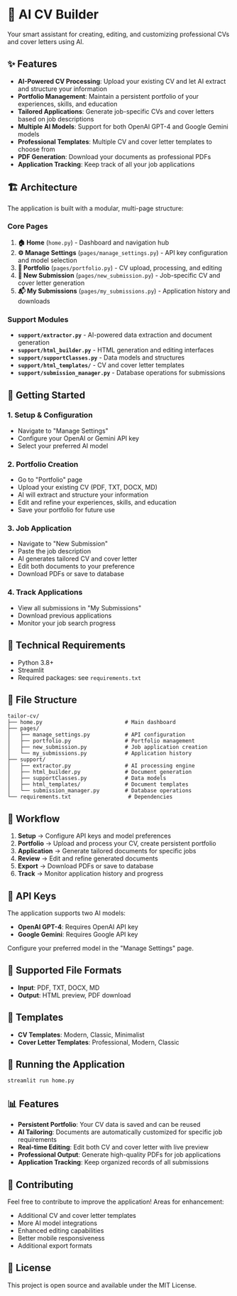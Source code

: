 # 🚀 AI CV Builder

Your smart assistant for creating, editing, and customizing professional CVs and cover letters using AI.

## ✨ Features

- **AI-Powered CV Processing**: Upload your existing CV and let AI extract and structure your information
- **Portfolio Management**: Maintain a persistent portfolio of your experiences, skills, and education
- **Tailored Applications**: Generate job-specific CVs and cover letters based on job descriptions
- **Multiple AI Models**: Support for both OpenAI GPT-4 and Google Gemini models
- **Professional Templates**: Multiple CV and cover letter templates to choose from
- **PDF Generation**: Download your documents as professional PDFs
- **Application Tracking**: Keep track of all your job applications

## 🏗️ Architecture

The application is built with a modular, multi-page structure:

### Core Pages

1. **🏠 Home** (`home.py`) - Dashboard and navigation hub
2. **⚙️ Manage Settings** (`pages/manage_settings.py`) - API key configuration and model selection
3. **📁 Portfolio** (`pages/portfolio.py`) - CV upload, processing, and editing
4. **📝 New Submission** (`pages/new_submission.py`) - Job-specific CV and cover letter generation
5. **📬 My Submissions** (`pages/my_submissions.py`) - Application history and downloads

### Support Modules

- **`support/extractor.py`** - AI-powered data extraction and document generation
- **`support/html_builder.py`** - HTML generation and editing interfaces
- **`support/supportClasses.py`** - Data models and structures
- **`support/html_templates/`** - CV and cover letter templates
- **`support/submission_manager.py`** - Database operations for submissions

## 🚀 Getting Started

### 1. Setup & Configuration
- Navigate to "Manage Settings"
- Configure your OpenAI or Gemini API key
- Select your preferred AI model

### 2. Portfolio Creation
- Go to "Portfolio" page
- Upload your existing CV (PDF, TXT, DOCX, MD)
- AI will extract and structure your information
- Edit and refine your experiences, skills, and education
- Save your portfolio for future use

### 3. Job Application
- Navigate to "New Submission"
- Paste the job description
- AI generates tailored CV and cover letter
- Edit both documents to your preference
- Download PDFs or save to database

### 4. Track Applications
- View all submissions in "My Submissions"
- Download previous applications
- Monitor your job search progress

## 🔧 Technical Requirements

- Python 3.8+
- Streamlit
- Required packages: see `requirements.txt`

## 📁 File Structure

```
tailor-cv/
├── home.py                          # Main dashboard
├── pages/
│   ├── manage_settings.py           # API configuration
│   ├── portfolio.py                 # Portfolio management
│   ├── new_submission.py            # Job application creation
│   └── my_submissions.py            # Application history
├── support/
│   ├── extractor.py                 # AI processing engine
│   ├── html_builder.py              # Document generation
│   ├── supportClasses.py            # Data models
│   ├── html_templates/              # Document templates
│   └── submission_manager.py        # Database operations
└── requirements.txt                  # Dependencies
```

## 🎯 Workflow

1. **Setup** → Configure API keys and model preferences
2. **Portfolio** → Upload and process your CV, create persistent portfolio
3. **Application** → Generate tailored documents for specific jobs
4. **Review** → Edit and refine generated documents
5. **Export** → Download PDFs or save to database
6. **Track** → Monitor application history and progress

## 🔑 API Keys

The application supports two AI models:

- **OpenAI GPT-4**: Requires OpenAI API key
- **Google Gemini**: Requires Google API key

Configure your preferred model in the "Manage Settings" page.

## 📝 Supported File Formats

- **Input**: PDF, TXT, DOCX, MD
- **Output**: HTML preview, PDF download

## 🎨 Templates

- **CV Templates**: Modern, Classic, Minimalist
- **Cover Letter Templates**: Professional, Modern, Classic

## 🚀 Running the Application

```bash
streamlit run home.py
```

## 📊 Features

- **Persistent Portfolio**: Your CV data is saved and can be reused
- **AI Tailoring**: Documents are automatically customized for specific job requirements
- **Real-time Editing**: Edit both CV and cover letter with live preview
- **Professional Output**: Generate high-quality PDFs for job applications
- **Application Tracking**: Keep organized records of all submissions

## 🤝 Contributing

Feel free to contribute to improve the application! Areas for enhancement:

- Additional CV and cover letter templates
- More AI model integrations
- Enhanced editing capabilities
- Better mobile responsiveness
- Additional export formats

## 📄 License

This project is open source and available under the MIT License.
